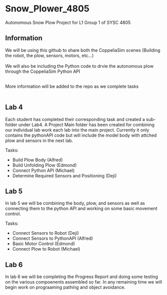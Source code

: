 # Snow_Plower_4805
Autonomous Snow Plow Project for L1 Group 1 of SYSC 4805

## Information
We will be using this github to share both the CoppeliaSim scenes (Building the robot, the plow, sensors, motors, etc...)<br><br>
We will also be including the Python code to drvie the autonomous plow through the CoppeliaSim Python API<br><br>

More information will be added to the repo as we complete tasks<br><br>
  
## Lab 4
Each student has completed their corresponding task and created a sub-folder under Lab4.
A Project Main folder has been created for combining our individual lab work each lab into the main project. Currently it only contains the pythonAPI code but will include the model body with attched plow and sensors in the next lab.

Tasks:
- Build Plow Body (Alfred)
- Build Unfolding Plow (Edmond)
- Connect Python API (Michael)
- Determine Required Sensors and Positioning (Deji)

## Lab 5
In lab 5 we will be combining the body, plow, and sensors as well as connecting them to the python API and working on some basic movement control.

Tasks:
- Connect Sensors to Robot (Deji)
- Connect Sensors to PythonAPI (Alfred)
- Basic Motor Control (Edmond)
- Connect Plow to Robot (Michael)

## Lab 6
In lab 6 we will be completing the Progress Report and doing some testing on the various compoenents assembled so far. In any remaining time we will begin work on prograaming pathing and object avoidance.